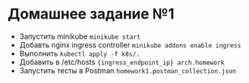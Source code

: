 # Домашнее задание №1

- Запустить minikube `minikube start`
- Добавть nginx ingress controller `minikube addons enable ingress`
- Выполнить `kubectl apply -f k8s/.`
- Добавить в /etc/hosts `{ingress_endpoint_ip} arch.homework`
- Запустить тесты в Postman `homework1.postman_collection.json`